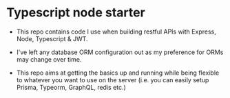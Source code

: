 # Typescript node starter


* This repo contains code I use when building restful APIs with Express, Node, Typescript & JWT. 

* I've left any database ORM configuration out as my preference for ORMs may change over time. 

* This repo aims at getting the basics up and running while being flexible to whatever you want to use on the server (i.e. you can easily setup Prisma, Typeorm, GraphQL, redis etc.)
